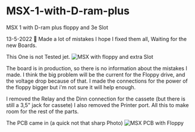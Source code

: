 
# MSX-1-with-D-ram-plus
MSX 1 with D-ram plus floppy and 3e Slot

13-5-2022 
&#x1F534; Made a lot of mistakes I hope I fixed them all, Waiting for the new Boards.


This One is not Tested jet.
![MSX with floppy and extra Slot](https://user-images.githubusercontent.com/89305963/143934483-2074cca3-6618-40f6-baa3-1aaa080b8a1d.jpg)

The board is in production, so there is no information about the mistakes I made.
I think the big problem will be the current for the Floppy drive, and the voltage drop because of that.
I made the connections for the power of the floppy bigger but i'm not sure it will help enough.

I removed the Relay and the Dinn connection for the cassete (but there is still a 3,5" jack for cassete)
I also removed the Printer port.
All this to make room for the rest of the parts.

The PCB came in (a quick not that sharp Photo)
![MSX PCB with Floppy](https://user-images.githubusercontent.com/89305963/145672760-9142fed7-afdc-4da3-bcba-611a2bffb9a4.jpg)
